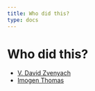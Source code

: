 ```yaml
---
title: Who did this?
type: docs
---
```


# Who did this?

- [V. David Zvenyach](https://esq.io)
- [Imogen Thomas](https://www.linkedin.com/in/imogen-thomas-she-her-6b967915/)
